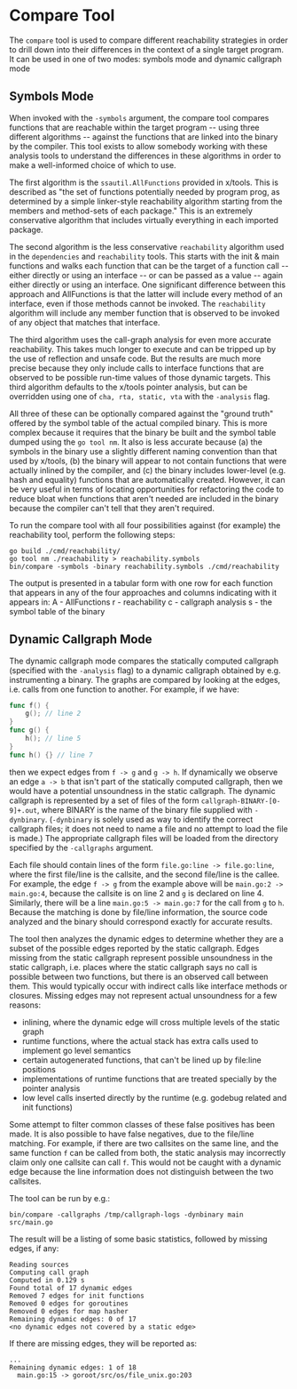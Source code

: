 # Compare Tool

The `compare` tool is used to compare different reachability strategies in order to drill down into their differences in the context of a single target program.  It can be used in one of two modes: symbols mode and dynamic callgraph mode

## Symbols Mode

When invoked with the `-symbols` argument, the compare tool compares functions that are reachable within the target program -- using three different algorithms -- against the functions that are linked into the binary by the compiler.  This tool exists to allow somebody working with these analysis tools to understand the differences in these algorithms in order to make a well-informed choice of which to use.  

The first algorithm is the `ssautil.AllFunctions` provided in x/tools.  This is described as "the set of functions potentially needed by program prog, as determined by a simple linker-style reachability algorithm starting from the members and method-sets of each package."  This is an extremely conservative algorithm that includes virtually everything in each imported package.

The second algorithm is the less conservative `reachability` algorithm used in the `dependencies` and `reachability` tools.  This starts with the init & main functions and walks each function that can be the target of a function call -- either directly or using an interface -- or can be passed as a value -- again either directly or using an interface.  One significant difference between this approach and AllFunctions is that the latter will include every method of an interface, even if those methods cannot be invoked.  The `reachability` algorithm will include any member function that is observed to be invoked of any object that matches that interface.

The third algorithm uses the call-graph analysis for even more accurate reachability.  This takes much longer to execute and can be tripped up by the use of reflection and unsafe code.  But the results are much more precise because they only include calls to interface functions that are observed to be possible run-time values of those dynamic targets.  This third algorithm defaults to the x/tools pointer analysis, but can be overridden using one of `cha, rta, static, vta` with the `-analysis` flag. 

All three of these can be optionally compared against the "ground truth" offered by the symbol table of the actual compiled binary.  This is more complex because it requires that the binary be built and the symbol table dumped using the `go tool nm`.  It also is less accurate because (a) the symbols in the binary use a slightly different naming convention than that used by x/tools, (b) the binary will appear to not contain functions that were actually inlined by the compiler, and (c) the binary includes lower-level (e.g. hash and equality) functions that are automatically created.  However, it can be very useful in terms of locating opportunities for refactoring the code to reduce bloat when functions that aren't needed are included in the binary because the compiler can't tell that they aren't required.

To run the compare tool with all four possibilities against (for example) the reachability tool, perform the following steps:
```
go build ./cmd/reachability/
go tool nm ./reachability > reachability.symbols
bin/compare -symbols -binary reachability.symbols ./cmd/reachability 
```

The output is presented in a tabular form with one row for each function that appears in any of the four approaches and columns indicating with it appears in: 
 A - AllFunctions
 r - reachability
 c - callgraph analysis
 s - the symbol table of the binary  

## Dynamic Callgraph Mode

The dynamic callgraph mode compares the statically computed callgraph (specified with the `-analysis` flag) to a dynamic callgraph obtained by e.g. instrumenting a binary. The graphs are compared by looking at the edges, i.e. calls from one function to another. For example, if we have:

```go
func f() {
    g(); // line 2
}
func g() {
    h(); // line 5
}
func h() {} // line 7
```

then we expect edges from `f -> g` and `g -> h`. If dynamically we observe an edge `a -> b` that isn't part of the statically computed callgraph, then we would have a potential unsoundness in the static callgraph. The dynamic callgraph is represented by a set of files of the form `callgraph-BINARY-[0-9]+.out`, where BINARY is the name of the binary file supplied with `-dynbinary`. (`-dynbinary` is solely used as way to identify the correct callgraph files; it does not need to name a file and no attempt to load the file is made.) The appropriate callgraph files will be loaded from the directory specified by the `-callgraphs` argument.

Each file should contain lines of the form `file.go:line -> file.go:line`, where the first file/line is the callsite, and the second file/line is the callee. For example, the edge `f -> g` from the example above will be `main.go:2 -> main.go:4`, because the callsite is on line 2 and `g` is declared on line 4. Similarly, there will be a line `main.go:5 -> main.go:7` for the call from `g` to `h`. Because the matching is done by file/line information, the source code analyzed and the binary should correspond exactly for accurate results.

The tool then analyzes the dynamic edges to determine whether they are a subset of the possible edges reported by the static callgraph. Edges missing from the static callgraph represent possible unsoundness in the static callgraph, i.e. places where the static callgraph says no call is possible between two functions, but there is an observed call between them. This would typically occur with indirect calls like interface methods or closures. Missing edges may not represent actual unsoundness for a few reasons:
- inlining, where the dynamic edge will cross multiple levels of the static graph
- runtime functions, where the actual stack has extra calls used to implement go level semantics
- certain autogenerated functions, that can't be lined up by file:line positions
- implementations of runtime functions that are treated specially by the pointer analysis
- low level calls inserted directly by the runtime (e.g. godebug related and init functions)

Some attempt to filter common classes of these false positives has been made. It is also possible to have false negatives, due to the file/line matching. For example, if there are two callsites on the same line, and the same function `f` can be called from both, the static analysis may incorrectly claim only one callsite can call `f`. This would not be caught with a dynamic edge because the line information does not distinguish between the two callsites.

The tool can be run by e.g.:

```
bin/compare -callgraphs /tmp/callgraph-logs -dynbinary main src/main.go
```

The result will be a listing of some basic statistics, followed by missing edges, if any:

```
Reading sources
Computing call graph
Computed in 0.129 s
Found total of 17 dynamic edges
Removed 7 edges for init functions
Removed 0 edges for goroutines
Removed 0 edges for map hasher
Remaining dynamic edges: 0 of 17
<no dynamic edges not covered by a static edge>
```

If there are missing edges, they will be reported as:

```
...
Remaining dynamic edges: 1 of 18
  main.go:15 -> goroot/src/os/file_unix.go:203
```

